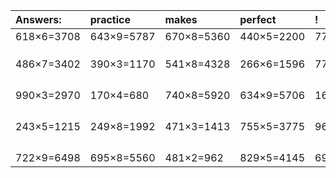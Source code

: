 | Answers: | practice | makes | perfect | ! |
| :--- | :--- | :--- | :--- | :--- |
| 618×6=3708 | 643×9=5787 | 670×8=5360 | 440×5=2200 | 778×3=2334 | 
|   |   |   |   |   | 
|   |   |   |   |   | 
|   |   |   |   |   | 
| 486×7=3402 | 390×3=1170 | 541×8=4328 | 266×6=1596 | 779×5=3895 | 
|   |   |   |   |   | 
|   |   |   |   |   | 
|   |   |   |   |   | 
|   |   |   |   |   | 
| 990×3=2970 | 170×4=680 | 740×8=5920 | 634×9=5706 | 162×7=1134 | 
|   |   |   |   |   | 
|   |   |   |   |   | 
|   |   |   |   |   | 
|   |   |   |   |   | 
| 243×5=1215 | 249×8=1992 | 471×3=1413 | 755×5=3775 | 966×6=5796 | 
|   |   |   |   |   | 
|   |   |   |   |   | 
|   |   |   |   |   | 
|   |   |   |   |   | 
| 722×9=6498 | 695×8=5560 | 481×2=962 | 829×5=4145 | 692×3=2076 | 
